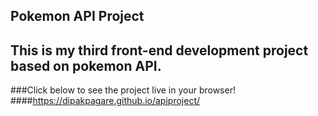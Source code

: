 ## Pokemon API Project
 This is my third front-end development project based on pokemon API.
--
###Click below to see the project live in your browser!
####https://dipakpagare.github.io/apiproject/
